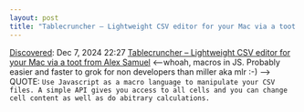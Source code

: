 ```yaml
---
layout: post
title: "Tablecruncher – Lightweight CSV editor for your Mac via a toot from  Alex Samuel"
---
```

[Discovered](http://rolandtanglao.com/2020/07/29/p1-blogthis-checkvist-list-links-to-blog/): Dec 7, 2024 22:27 [Tablecruncher – Lightweight CSV editor for your Mac via a toot from  Alex Samuel](https://tablecruncher.com/) <--whoah, macros in JS. Probably easier and faster to grok for non developers than miller aka mlr :-) --> QUOTE: `Use Javascript as a macro language to manipulate your CSV files. A simple API gives you access to all cells and you can change cell content as well as do abitrary calculations. `
